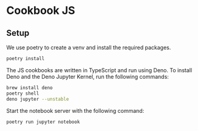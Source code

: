 # Cookbook JS

## Setup

We use poetry to create a venv and install the required packages.

```bash
poetry install
```

The JS cookbooks are written in TypeScript and run using Deno. To install Deno and the Deno Jupyter Kernel, run the following commands:

```bash
brew install deno
poetry shell
deno jupyter --unstable
```

Start the notebook server with the following command:

```bash
poetry run jupyter notebook
```
